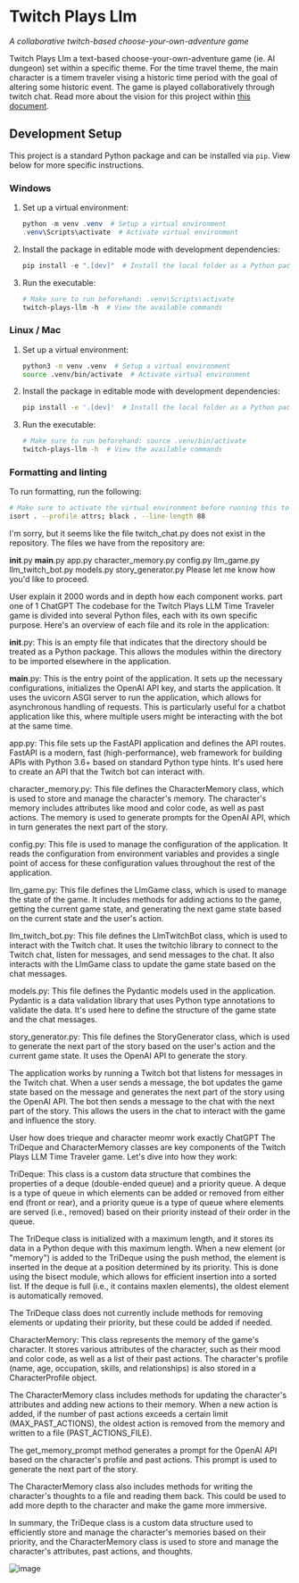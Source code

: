 # Twitch Plays Llm

*A collaborative twitch-based choose-your-own-adventure game*

Twitch Plays Llm a text-based choose-your-own-adventure game (ie. AI dungeon) set within a specific theme. For the time travel theme, the main character is a timem traveler vising a historic time period with the goal of altering some historic event. The game is played collaboratively through twitch chat. Read more about the vision for this project within [this document](https://docs.google.com/document/d/10TJ-P2iRqNIOWyQ5PRzcVnN7VBCprzPSB9CFGy_-eDo/edit).

## Development Setup

This project is a standard Python package and can be installed via `pip`. View below for more specific instructions.

### Windows

1. Set up a virtual environment:
   ```powershell
   python -m venv .venv  # Setup a virtual environment
   .venv\Scripts\activate  # Activate virtual environment
   ```

2. Install the package in editable mode with development dependencies:
   ```powershell
   pip install -e ".[dev]"  # Install the local folder as a Python package
   ```

3. Run the executable:
   ```powershell
   # Make sure to run beforehand: .venv\Scripts\activate
   twitch-plays-llm -h  # View the available commands
   ```

### Linux / Mac

1. Set up a virtual environment:
   ```bash
   python3 -m venv .venv  # Setup a virtual environment
   source .venv/bin/activate  # Activate virtual environment
   ```

2. Install the package in editable mode with development dependencies:
   ```bash
   pip install -e '.[dev]'  # Install the local folder as a Python package
   ```

3. Run the executable:
   ```bash
   # Make sure to run beforehand: source .venv/bin/activate
   twitch-plays-llm -h  # View the available commands
   ```

### Formatting and linting

To run formatting, run the following:
```bash
# Make sure to activate the virtual environment before running this to access the executables
isort . --profile attrs; black . --line-length 88


```


I'm sorry, but it seems like the file twitch_chat.py does not exist in the repository. The files we have from the repository are:

__init__.py
__main__.py
app.py
character_memory.py
config.py
llm_game.py
llm_twitch_bot.py
models.py
story_generator.py
Please let me know how you'd like to proceed.





User
explain it 2000 words and in depth how each component works. part one of 1
ChatGPT
The codebase for the Twitch Plays LLM Time Traveler game is divided into several Python files, each with its own specific purpose. Here's an overview of each file and its role in the application:

__init__.py: This is an empty file that indicates that the directory should be treated as a Python package. This allows the modules within the directory to be imported elsewhere in the application.

__main__.py: This is the entry point of the application. It sets up the necessary configurations, initializes the OpenAI API key, and starts the application. It uses the uvicorn ASGI server to run the application, which allows for asynchronous handling of requests. This is particularly useful for a chatbot application like this, where multiple users might be interacting with the bot at the same time.

app.py: This file sets up the FastAPI application and defines the API routes. FastAPI is a modern, fast (high-performance), web framework for building APIs with Python 3.6+ based on standard Python type hints. It's used here to create an API that the Twitch bot can interact with.

character_memory.py: This file defines the CharacterMemory class, which is used to store and manage the character's memory. The character's memory includes attributes like mood and color code, as well as past actions. The memory is used to generate prompts for the OpenAI API, which in turn generates the next part of the story.

config.py: This file is used to manage the configuration of the application. It reads the configuration from environment variables and provides a single point of access for these configuration values throughout the rest of the application.

llm_game.py: This file defines the LlmGame class, which is used to manage the state of the game. It includes methods for adding actions to the game, getting the current game state, and generating the next game state based on the current state and the user's action.

llm_twitch_bot.py: This file defines the LlmTwitchBot class, which is used to interact with the Twitch chat. It uses the twitchio library to connect to the Twitch chat, listen for messages, and send messages to the chat. It also interacts with the LlmGame class to update the game state based on the chat messages.

models.py: This file defines the Pydantic models used in the application. Pydantic is a data validation library that uses Python type annotations to validate the data. It's used here to define the structure of the game state and the chat messages.

story_generator.py: This file defines the StoryGenerator class, which is used to generate the next part of the story based on the user's action and the current game state. It uses the OpenAI API to generate the story.

The application works by running a Twitch bot that listens for messages in the Twitch chat. When a user sends a message, the bot updates the game state based on the message and generates the next part of the story using the OpenAI API. The bot then sends a message to the chat with the next part of the story. This allows the users in the chat to interact with the game and influence the story.





User
how does trieque and character meomr work exactly
ChatGPT
The TriDeque and CharacterMemory classes are key components of the Twitch Plays LLM Time Traveler game. Let's dive into how they work:

TriDeque: This class is a custom data structure that combines the properties of a deque (double-ended queue) and a priority queue. A deque is a type of queue in which elements can be added or removed from either end (front or rear), and a priority queue is a type of queue where elements are served (i.e., removed) based on their priority instead of their order in the queue.

The TriDeque class is initialized with a maximum length, and it stores its data in a Python deque with this maximum length. When a new element (or "memory") is added to the TriDeque using the push method, the element is inserted in the deque at a position determined by its priority. This is done using the bisect module, which allows for efficient insertion into a sorted list. If the deque is full (i.e., it contains maxlen elements), the oldest element is automatically removed.

The TriDeque class does not currently include methods for removing elements or updating their priority, but these could be added if needed.

CharacterMemory: This class represents the memory of the game's character. It stores various attributes of the character, such as their mood and color code, as well as a list of their past actions. The character's profile (name, age, occupation, skills, and relationships) is also stored in a CharacterProfile object.

The CharacterMemory class includes methods for updating the character's attributes and adding new actions to their memory. When a new action is added, if the number of past actions exceeds a certain limit (MAX_PAST_ACTIONS), the oldest action is removed from the memory and written to a file (PAST_ACTIONS_FILE).

The get_memory_prompt method generates a prompt for the OpenAI API based on the character's profile and past actions. This prompt is used to generate the next part of the story.

The CharacterMemory class also includes methods for writing the character's thoughts to a file and reading them back. This could be used to add more depth to the character and make the game more immersive.

In summary, the TriDeque class is a custom data structure used to efficiently store and manage the character's memories based on their priority, and the CharacterMemory class is used to store and manage the character's attributes, past actions, and thoughts.


![image](https://github.com/graylan0/twitch_time/assets/34530588/2e75d04f-3fbc-4fbe-a52d-07701bf29d2d)

